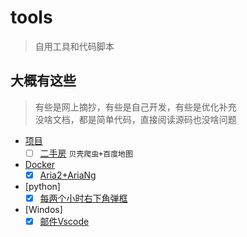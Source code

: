 # tools

> 自用工具和代码脚本  

## 大概有这些

> 有些是网上摘抄，有些是自己开发，有些是优化补充  
> 没啥文档，都是简单代码，直接阅读源码也没啥问题

- [项目](项目/)
  - [ ] [二手房](项目/二手房) `贝壳爬虫+百度地图`
- [Docker](docker/)
  - [x] [Aria2+AriaNg](docker/aria2/)
- [python]
  - [x] [每两个小时右下角弹框](python/tdl)
- [Windos]
  - [x] [邮件Vscode](windows/)